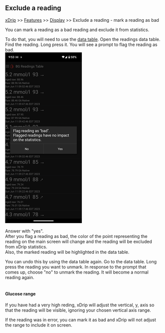 ## Exclude a reading
[xDrip](../../README.md) >> [Features](../Features_page.md) >> [Display](./Display.md) >> Exclude a reading - mark a reading as bad  
  
You can mark a reading as a bad reading and exclude it from statistics.  
  
To do that, you will need to use the [data table](../Datatables.md).  Open the readings data table.  Find the reading.  Long press it.  You will see a prompt to flag the reading as bad.  
![](./images/FlagAsBad.png)  
  
Answer with "yes".  
After you flag a reading as bad, the color of the point representing the reading on the main screen will change and the reading will be excluded from xDrip statistics.  
Also, the marked reading will be highlighted in the data table.  
  
You can undo this by using the data table again.  Go to the data table.  Long press the reading you want to unmark.  In response to the prompt that comes up, choose "no" to unmark the reading.  It will become a normal reading again.  
<br/>  
  
#### **Glucose range**  
If you have had a very high reding, xDrip will adjust the vertical, y, axis so that the reading will be visible, ignoring your chosen vertical axis range.  
  
If the reading was in error, you can mark it as bad and xDrip will not adjust the range to include it on screen.  
  
